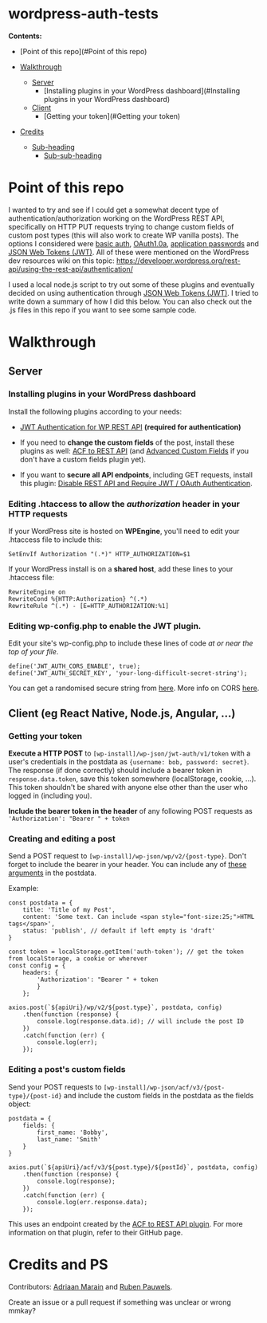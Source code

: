# wordpress-auth-tests
**Contents:**
- [Point of this repo](#Point of this repo)
- [Walkthrough](#Walkthrough)
  * [Server](#Server)
    + [Installing plugins in your WordPress dashboard](#Installing plugins in your WordPress dashboard)
  * [Client](#Client)
    + [Getting your token](#Getting your token)

- [Credits](#heading-2)
  * [Sub-heading](#sub-heading-2)
    + [Sub-sub-heading](#sub-sub-heading-2)

# Point of this repo
I wanted to try and see if I could get a somewhat decent type of authentication/authorization working on the WordPress REST API, specifically on HTTP PUT requests trying to change custom fields of custom post types (this will also work to create WP vanilla posts). The options I considered were [basic auth](https://github.com/WP-API/Basic-Auth), [OAuth1.0a](https://github.com/WP-API/OAuth1), [application passwords](https://wordpress.org/plugins/application-passwords/) and [JSON Web Tokens (JWT)](https://github.com/Tmeister/wp-api-jwt-auth). All of these were mentioned on the WordPress dev resources wiki on this topic: https://developer.wordpress.org/rest-api/using-the-rest-api/authentication/

I used a local node.js script to try out some of these plugins and eventually decided on using authentication through [JSON Web Tokens (JWT)](https://github.com/Tmeister/wp-api-jwt-auth). I tried to write down a summary of how I did this below. You can also check out the .js files in this repo if you want to see some sample code.

# Walkthrough
## Server
### Installing plugins in your WordPress dashboard
Install the following plugins according to your needs:
- [JWT Authentication for WP REST API](https://wordpress.org/plugins/jwt-authentication-for-wp-rest-api/) **(required for authentication)**

- If you need to **change the custom fields** of the post, install these plugins as well: [ACF to REST API](https://wordpress.org/plugins/acf-to-rest-api/) (and [Advanced Custom Fields](https://wordpress.org/plugins/advanced-custom-fields/) if you don't have a custom fields plugin yet).

- If you want to **secure all API endpoints**, including GET requests, install this plugin: [Disable REST API and Require JWT / OAuth Authentication](https://wordpress.org/plugins/disable-rest-api-and-require-jwt-oauth-authentication/).

### Editing .htaccess to allow the _authorization_ header in your HTTP requests
If your WordPress site is hosted on **WPEngine**, you'll need to edit your .htaccess file to include this:
```
SetEnvIf Authorization "(.*)" HTTP_AUTHORIZATION=$1
```

If your WordPress install is on a **shared host**, add these lines to your .htaccess file:
```
RewriteEngine on
RewriteCond %{HTTP:Authorization} ^(.*)
RewriteRule ^(.*) - [E=HTTP_AUTHORIZATION:%1]
```

### Editing wp-config.php to enable the JWT plugin.
Edit your site's wp-config.php to include these lines of code *at or near the top of your file*.
```
define('JWT_AUTH_CORS_ENABLE', true);
define('JWT_AUTH_SECRET_KEY', 'your-long-difficult-secret-string');
```
You can get a randomised secure string from [here](https://api.wordpress.org/secret-key/1.1/salt/).
More info on CORS [here](https://developer.mozilla.org/en-US/docs/Web/HTTP/CORS).

## Client (eg React Native, Node.js, Angular, ...)
### Getting your token
**Execute a HTTP POST** to `[wp-install]/wp-json/jwt-auth/v1/token` with a user's credentials in the postdata as `{username: bob, password: secret}`. The response (if done correctly) should include a bearer token in `response.data.token`, save this token somewhere (localStorage, cookie, ...). This token shouldn't be shared with anyone else other than the user who logged in (including you).

**Include the bearer token in the header** of any following POST requests as `'Authorization': "Bearer " + token`

### Creating and editing a post
Send a POST request to `[wp-install]/wp-json/wp/v2/{post-type}`. Don't forget to include the bearer in your header. You can include any of [these arguments](https://developer.wordpress.org/rest-api/reference/posts/#create-a-post) in the postdata.

Example:
```
const postdata = {
    title: 'Title of my Post',
    content: 'Some text. Can include <span style="font-size:25;">HTML tags</span>',
    status: 'publish', // default if left empty is 'draft'
}

const token = localStorage.getItem('auth-token'); // get the token from localStorage, a cookie or wherever
const config = {
    headers: {
        'Authorization': "Bearer " + token 
        }
    };

axios.post(`${apiUri}/wp/v2/${post.type}`, postdata, config)
    .then(function (response) {
        console.log(response.data.id); // will include the post ID
    })
    .catch(function (err) {
        console.log(err);
    });
```

### Editing a post's custom fields
Send your POST requests to `[wp-install]/wp-json/acf/v3/{post-type}/{post-id}` and include the custom fields in the postdata as the fields object:
```
postdata = {
    fields: {
        first_name: 'Bobby',
        last_name: 'Smith'
    }
}

axios.put(`${apiUri}/acf/v3/${post.type}/${postId}`, postdata, config)
    .then(function (response) {
        console.log(response);
    })
    .catch(function (err) {
        console.log(err.response.data);
    });
```
This uses an endpoint created by the [ACF to REST API plugin](https://github.com/airesvsg/acf-to-rest-api). For more information on that plugin, refer to their GitHub page.

# Credits and PS
Contributors: [Adriaan Marain](https://github.com/AdrianMrn) and [Ruben Pauwels](https://github.com/RubenPauwels1). 

Create an issue or a pull request if something was unclear or wrong mmkay?